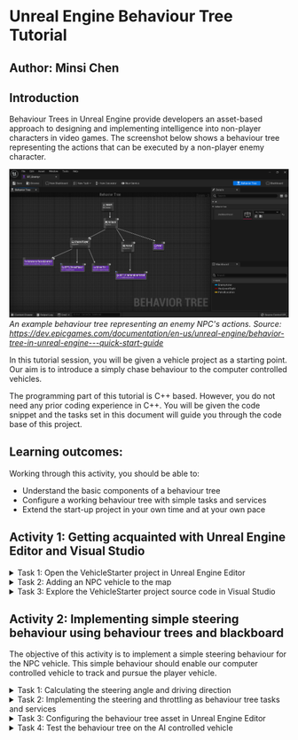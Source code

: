 # Unreal Engine Behaviour Tree Tutorial

## Author: Minsi Chen

## Introduction

Behaviour Trees in Unreal Engine provide developers an asset-based approach to designing and implementing intelligence into non-player characters in video games.
The screenshot below shows a behaviour tree representing the actions that can be executed by a non-player enemy character.

![An example behaviour tree.](/figures/behavior-tree-quick-start-step-3-12.png "An example behaviour tree.")
*An example behaviour tree representing an enemy NPC's actions. Source: <https://dev.epicgames.com/documentation/en-us/unreal-engine/behavior-tree-in-unreal-engine---quick-start-guide>*

In this tutorial session, you will be given a vehicle project as a starting point.
Our aim is to introduce a simply chase behaviour to the computer controlled vehicles.

The programming part of this tutorial is C++ based.
However, you do not need any prior coding experience in C++.
You will be given the code snippet and the tasks set in this document will guide you through the code base of this project.


## Learning outcomes:

Working through this activity, you should be able to:
- Understand the basic components of a behaviour tree
- Configure a working behaviour tree with simple tasks and services
- Extend the start-up project in your own time and at your own pace

## Activity 1: Getting acquainted with Unreal Engine Editor and Visual Studio

<details>

<summary> Task 1: Open the VehicleStarter project in Unreal Engine Editor</summary>

1. Open the Unreal Engine Editor by double clickingt the "Unreal Engine 5.4.3" shortcut on the desktop

2. When presented with the following dialog box, click Browse to open the VehicleStarter project. The project should be in the C:\Work folder.

![](/figures/UE5_open_existing_project_UI.png)

3. Unreal Engine may need to convert the project. If you see the following dialog box, select More Options then click "Convert in-place".

![](/figures/UE5_project_conversion_UI.png)

4. Unreal Engine Editor should now convert and open the project. This may take a few minutes. Once the project is loaded, you should see a window similar to the screenshot below without the additional cars. You can play the level by clicking the green triangle play button.
![](/figures/UE5_editor.png)

</details>

<details>

<summary> Task 2: Adding an NPC vehicle to the map </summary>

1. Open the Content Browser by clicking the "Content Browser" button located at the bottom left corner of the editor. This will bring up the asset for this project as shown in the following screenshot

![](/figures/UE5_content_browser.png)

2. To add an NPC vehicle to the map, drag the "AIStarterWheeledVehiclePawn" from the Content Browser into the level. You can place it anywhere you like. This process spawns an instance of AI vehicle but the vehicle will not do anything if you hit play.

3. The NPC vehicle does not have a torque and AI controller setup by default. To add a torque curve, select the vehicle you just added and use the detail panel on the right to assign a torque curve as shown in the image below.

![](/figures/UE5_BT_adjust_torque.png)

4. Finally, we need setup the AI vehicle to use our own custom AIController. To do this, we will use the detail panel to change the AI Controller Class to AIWheeledVehicleController, see the screenshot below.

![](/figures/UE5_changing_aicontroller.png)

5. If you hit play now, you should see the AI vehicle making a left hand turn at full throttle. This is not very useful but it verifies that our controller and engine torque are setup.
</details>

<details>

<summary> Task 3: Explore the VehicleStarter project source code in Visual Studio </summary>

At this point, you should have the project loaded for Activity 2.
The purpose of this task is to get you familiarise with Visual Studio which will be used later for adding additional functionality into the project.
Additionally, it also shows you how these source files are related to the game objects and asset you have seen so far.

To open the Visual Studio project, click Tools on the menu bar located at the top of the Unreal Engine Editor, then select Open Visual Studio. You should see Visual Studio similar to the screenshot below.

![](/figures/UE5_VS_UI.png)

The panel on the left is known as the Solution Explore which shows all the files related to this project.
The files we are interested in are all located under Games->VehicleStart->Source->VehicleStarter, e.g. those files with .cpp and .h extension.

This may look overwhelming at first glance, but we can ignore all the implementation details in this tutorial.

There is also a close relationship between the source code and the vehicle you have seen in the editor.
For example, the player controlled vehicle is actually a class called `StarterWheeledVehiclePawn` defined in the source file `StarterWheeledVehiclePawn.h` and `StarterWheeledVehiclePawn.cpp`.

Similarly, the AI controlled vehicle is represented by the class `AIStarterWheeledVehiclePawn`.
**Can you locate the source files for this class in the Solution Explorer?** 
</details>

## Activity 2: Implementing simple steering behaviour using behaviour trees and blackboard

The objective of this activity is to implement a simple steering behaviour for the NPC vehicle.
This simple behaviour should enable our computer controlled vehicle to track and pursue the player vehicle.

<details>

<summary> Task 1: Calculating the steering angle and driving direction </summary>

</details>

<details>

<summary> Task 2: Implementing the steering and throttling as behaviour tree tasks and services

</details>

<details>

<summary> Task 3: Configuring the behaviour tree asset in Unreal Engine Editor </summary>

</details>

<details>

<summary> Task 4: Test the behaviour tree on the AI controlled vehicle </summary>

</details>